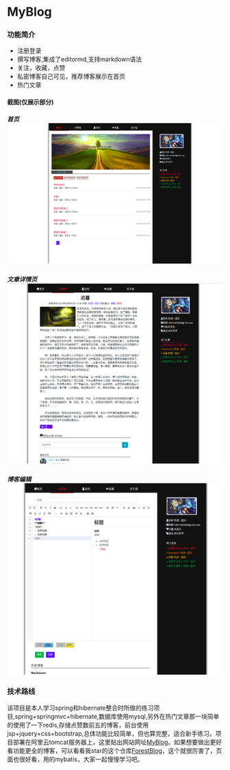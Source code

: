 # MyBlog

### 功能简介

- 注册登录
- 撰写博客,集成了editormd,支持markdown语法
- 关注，收藏，点赞
- 私密博客自己可见，推荐博客展示在首页
- 热门文章

#### 截图(仅展示部分)

##### 首页![首页](./image/index.png)



##### 文章详情页![文章详情页](./image/detail.png)



##### 博客编辑![博客编辑](./image/blog.png)



### 技术路线

该项目是本人学习spring和hibernate整合时所做的练习项目,spring+springmvc+hibernate,数据库使用mysql,另外在热门文章那一块简单的使用了一下redis,存储点赞数前五的博客，前台使用jsp+jquery+css+bootstrap,总体功能比较简单，但也算完整，适合新手练习。项目部署在阿里云tomcat服务器上，这里贴出网站网址[MyBlog](http://www.fallenstar.club/MyBlog/index/)。如果想要做出更好看功能更全的博客，可以看看我star的这个仓库[ForestBlog](https://github.com/saysky/ForestBlog)，这个就很厉害了，页面也很好看，用的mybatis，大家一起慢慢学习吧。
